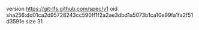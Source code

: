 version https://git-lfs.github.com/spec/v1
oid sha256:dd01ca2d95728243cc590ff1f2a2ae3dbd1a5073b1ca10e99fa1fa2f51d3591e
size 31

